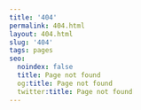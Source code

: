 ```yaml
---
title: '404'
permalink: 404.html
layout: 404.html
slug: '404'
tags: pages
seo:
  noindex: false
  title: Page not found
  og:title: Page not found
  twitter:title: Page not found
---
```



